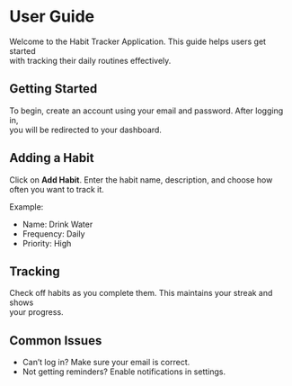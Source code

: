 # User Guide

Welcome to the Habit Tracker Application. This guide helps users get started  
with tracking their daily routines effectively.

## Getting Started

To begin, create an account using your email and password. After logging in,  
you will be redirected to your dashboard.

## Adding a Habit

Click on **Add Habit**. Enter the habit name, description, and choose how  
often you want to track it.

Example:

- Name: Drink Water
- Frequency: Daily
- Priority: High

## Tracking

Check off habits as you complete them. This maintains your streak and shows  
your progress.

## Common Issues

- Can’t log in? Make sure your email is correct.
- Not getting reminders? Enable notifications in settings.
